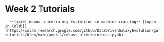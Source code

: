 # Week 2 Tutorials

	- **(1/30) Robust Uncertainty Estimation in Machine Learning** [[Open in Colab]](https://colab.research.google.com/github/DataDrivenGalaxyEvolution/galevo23-tutorials/blob/main/week-3/robust_uncertainties.ipynb)
